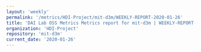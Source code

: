 ```yaml
---
layout: 'weekly'
permalink: '/metrics/HDI-Project/mit-d3m/WEEKLY-REPORT-2020-01-26'
title: 'DAI Lab OSS Metrics Metrics report for mit-d3m | WEEKLY-REPORT-2020-01-26'
organization: 'HDI-Project'
repository: 'mit-d3m'
current_date: '2020-01-26'
---
```

